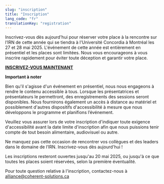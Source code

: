 ```yaml
---
slug: "inscription"
title: "Inscription"
lang_code: "fr"
translationKey: "registration"
---
```


Inscrivez-vous dès aujourd'hui pour réserver votre place à la rencontre sur l’IRN de cette année qui se tiendra à l'Université Concordia à Montréal les 27 et 28 mai 2025. 
L'événement de cette année est entièrement en présentiel et les places sont limitées. 
Nous vous encourageons à vous inscrire rapidement pour éviter toute déception et garantir votre place. 

 
<a href=https://events.myconferencesuite.com/SpringDRIConnect2025/reg/landing target="_blank"><strong>INSCRIVEZ-VOUS MAINTENANT</strong></a>
 


<strong>Important à noter</strong>

Bien qu'il s'agisse d'un événement en présentiel, nous nous engageons à rendre le contenu accessible à tous. Lorsque les présentatrices et présentateurs le permettront, des enregistrements des sessions seront disponibles. Nous fournirons également un accès à distance au matériel et possiblement d'autres dispositifs d'accessibilité à mesure que nous développons le programme et planifions l’événement. 

Veuillez vous assurer lors de votre inscription d'indiquer toute exigence d'accessibilité avant la date limite d'inscription afin que nous puissions tenir compte de tout besoin alimentaire, audiovisuel ou autre. 

 

Ne manquez pas cette occasion de rencontrer vos collègues et des leaders dans le domaine de l’IRN. Inscrivez-vous dès aujourd'hui ! 

Les inscriptions resteront ouvertes jusqu'au 20 mai 2025, ou jusqu'à ce que toutes les places soient réservées, selon la première éventualité. 

Pour toute question relative à l'inscription, contactez-nous à alliance@coherent-solutions.ca 

 
<!--
Les inscriptions pour participer en personne sont complètes. Toutefois, la participation virtuelle reste ouverte.
Veuillez cliquez sur le lien suivant pour vous inscrire:
<https://events.myconferencesuite.com/DRIConnect/reg/landing>

## Coût

La participation à cet événement est gratuite. Cependant, tout frais lié aux vols, à l'hébergement, et aux repas, en dehors de ceux offerts dans le cadre de l’événement, seront à la charge de chaque participant.
-->